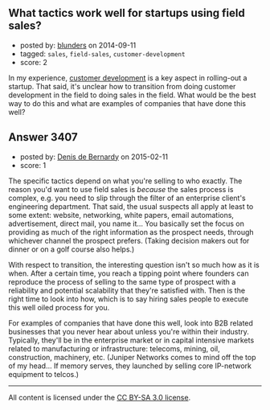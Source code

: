 ## What tactics work well for startups using field sales?

- posted by: [blunders](https://stackexchange.com/users/216182/blunders) on 2014-09-11
- tagged: `sales`, `field-sales`, `customer-development`
- score: 2

<p>In my experience, <a href="http://market-by-numbers.com/customer-development/" rel="nofollow">customer development</a> is a key aspect in rolling-out a startup. That said, it's unclear how to transition from doing customer development in the field to doing sales in the field. What would be the best way to do this and what are examples of companies that have done this well?</p>



## Answer 3407

- posted by: [Denis de Bernardy](https://stackexchange.com/users/182468/denis-de-bernardy) on 2015-02-11
- score: 1

<p>The specific tactics depend on what you're selling to who exactly. The reason you'd want to use field sales is <em>because</em> the sales process is complex, e.g. you need to slip through the filter of an enterprise client's engineering department. That said, the usual suspects all apply at least to some extent: website, networking, white papers, email automations, advertisement, direct mail, you name it... You basically set the focus on providing as much of the right information as the prospect needs, through whichever channel the prospect prefers. (Taking decision makers out for dinner or on a golf course also helps.)</p>

<p>With respect to transition, the interesting question isn't so much how as it is when. After a certain time, you reach a tipping point where founders can reproduce the process of selling to the same type of prospect with a reliability and potential scalability that they're satisfied with. Then is the right time to look into how, which is to say hiring sales people to execute this well oiled process for you.</p>

<p>For examples of companies that have done this well, look into B2B related businesses that you never hear about unless you're within their industry. Typically, they'll be in the enterprise market or in capital intensive markets related to manufacturing or infrastructure: telecoms, mining, oil, construction, machinery, etc. (Juniper Networks comes to mind off the top of my head... If memory serves, they launched by selling core IP-network equipment to telcos.)</p>




---

All content is licensed under the [CC BY-SA 3.0 license](https://creativecommons.org/licenses/by-sa/3.0/).
